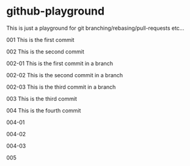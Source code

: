 # github-playground
This is just a playground for git branching/rebasing/pull-requests etc...

001 This is the first commit

002 This is the second commit

002-01 This is the first commit in a branch

002-02 This is the second commit in a branch

002-03 This is the third commit in a branch

003 This is the third commit

004 This is the fourth commit

004-01

004-02

004-03

005
